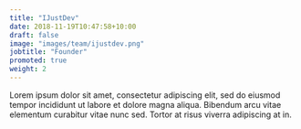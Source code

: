 ```yaml
---
title: "IJustDev"
date: 2018-11-19T10:47:58+10:00
draft: false
image: "images/team/ijustdev.png"
jobtitle: "Founder"
promoted: true
weight: 2
---
```


Lorem ipsum dolor sit amet, consectetur adipiscing elit, sed do eiusmod tempor incididunt ut labore et dolore magna aliqua. Bibendum arcu vitae elementum curabitur vitae nunc sed. Tortor at risus viverra adipiscing at in.
